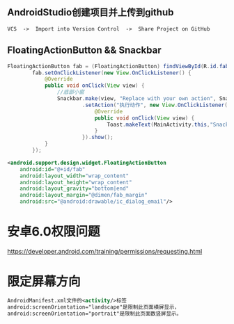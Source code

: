 ## AndroidStudio创建项目并上传到github ##

`VCS  ->  Import into Version Control  ->  Share Project on GitHub`

## FloatingActionButton && Snackbar ##

``` java
FloatingActionButton fab = (FloatingActionButton) findViewById(R.id.fab);
        fab.setOnClickListener(new View.OnClickListener() {
            @Override
            public void onClick(View view) {
                //底部小窗
                Snackbar.make(view, "Replace with your own action", Snackbar.LENGTH_SHORT)
                        .setAction("执行动作", new View.OnClickListener() {
                            @Override
                            public void onClick(View view) {
                                Toast.makeText(MainActivity.this,"Snackbar 动作",Toast.LENGTH_SHORT).show();
                            }
                        }).show();
            }
        });
```

``` xml
<android.support.design.widget.FloatingActionButton
    android:id="@+id/fab"
    android:layout_width="wrap_content"
    android:layout_height="wrap_content"
    android:layout_gravity="bottom|end"
    android:layout_margin="@dimen/fab_margin"
    android:src="@android:drawable/ic_dialog_email"/>
```

# 安卓6.0权限问题

https://developer.android.com/training/permissions/requesting.html

# 限定屏幕方向

``` xml
AndroidManifest.xml文件的<activity/>标签
android:screenOrientation="landscape"是限制此页面横屏显示，
android:screenOrientation="portrait"是限制此页面数竖屏显示。
```
